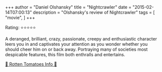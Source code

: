+++
author = "Daniel Olshansky"
title = "Nightcrawler"
date = "2015-02-14T07:00:13"
description = "Olshansky's review of Nightcrawler"
tags = [
    "movie",
]
+++

Rating: ⭐⭐⭐⭐⭐

A deranged, brilliant, crazy, passionate, creepy and enthusiastic character leers you in and captivates your attention as you wonder whether you should cheer him on or back away. Portraying many of societies most despicable features, this film both enthralls and entertains.

[🍅 Rotten Tomatoes Info 🍅](https://www.rottentomatoes.com//m/nightcrawler)